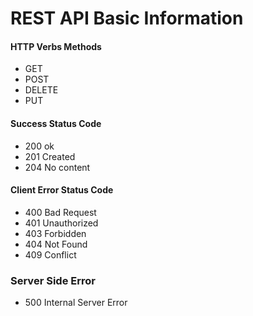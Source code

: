 # REST API Basic Information

#### HTTP Verbs Methods
- GET
- POST
- DELETE
- PUT


#### Success Status Code
- 200 ok
- 201 Created
- 204 No content


#### Client Error Status Code
- 400 Bad Request
- 401 Unauthorized
- 403 Forbidden
- 404 Not Found
- 409 Conflict


### Server Side Error
- 500 Internal Server Error



















